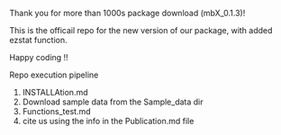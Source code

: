 Thank you for more than 1000s package download  (mbX_0.1.3)!

This is the officail repo for the new version of our package, with added ezstat function.

Happy coding !!

Repo execution pipeline

1. INSTALLAtion.md
2. Download sample data from the Sample_data dir
3. Functions_test.md
4. cite us using the info in the Publication.md file
